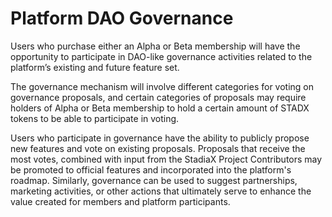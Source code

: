 # Platform DAO Governance

Users who purchase either an Alpha or Beta membership will have the opportunity to participate in DAO-like governance activities related to the platform’s existing and future feature set.

The governance mechanism will involve different categories for voting on governance proposals, and certain categories of proposals may require holders of Alpha or Beta membership to hold a certain amount of STADX tokens to be able to participate in voting.

Users who participate in governance have the ability to publicly propose new features and vote on existing proposals. Proposals that receive the most votes, combined with input from the StadiaX Project Contributors may be promoted to official features and incorporated into the platform's roadmap. Similarly, governance can be used to suggest partnerships, marketing activities, or other actions that ultimately serve to enhance the value created for members and platform participants.
